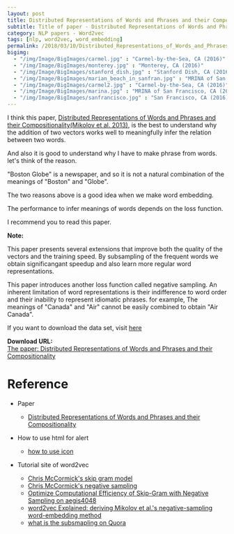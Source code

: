 ```yaml
---
layout: post
title: Distributed Representations of Words and Phrases and their Compositionality for Word2Vec investigation
subtitle: Title of paper - Distributed Representations of Words and Phrases and their Compositionality
category: NLP papers - Word2vec
tags: [nlp, word2vec, word_embedding]
permalink: /2018/03/10/Distributed_Representations_of_Words_and_Phrases_and_their_Compositionality/
bigimg: 
  - "/img/Image/BigImages/carmel.jpg" : "Carmel-by-the-Sea, CA (2016)"
  - "/img/Image/BigImages/monterey.jpg" : "Monterey, CA (2016)"
  - "/img/Image/BigImages/stanford_dish.jpg" : "Stanford Dish, CA (2016)"
  - "/img/Image/BigImages/marian_beach_in_sanfran.jpg" : "MRINA of San Francisco, CA (2016)"
  - "/img/Image/BigImages/carmel2.jpg" : "Carmel-by-the-Sea, CA (2016)"
  - "/img/Image/BigImages/marina.jpg" : "MRINA of San Francisco, CA (2016)"
  - "/img/Image/BigImages/sanfrancisco.jpg" : "San Francisco, CA (2016)"
---
```


I think this paper, [Distributed Representations of Words and Phrases and their Compositionality(Mikolov et al. 2013)](http://papers.nips.cc/paper/5021-distributed-representations-of-words-and-phrases-and-their-compositionality.pdf), is the best to understand why the addition of two vectors works well to meaningfully infer the relation between two words.

And also it is good to understand why I have to make phrase from words. let's think of the reason.

"Boston Globe" is a newspaper, and so it is not a natural combination of the meanings of "Boston" and "Globe".

The two reasons above is a good idea when we make word embedding.

The performance to infer meanings of words depends on the loss function.

I recommend you to read this paper. 

<div class="alert alert-info" role="alert"><i class="fa fa-info-circle"></i> <b>Note: </b>
<p>This paper presents several extensions that improve both the quality of the vectors and the training speed. By subsampling of the frequent words we obtain significangant speedup and also learn more regular word representations.</p>
<p>This paper introduces another loss function called negative sampling. An inherent limitation of word representations is their indifference to word order and their inability to represent idiomatic phrases. for example, The meanings of "Canada" and "Air" cannot be easily combined to obtain "Air Canada".</p>

If you want to download the data set, visit <a href="https://code.google.com/archive/p/word2vec/">here</a>
</div>
  
  
<div class="alert alert-success" role="alert"><i class="fa fa-paperclip fa-lg"></i> <b>Download URL: </b><br>
  <a href="http://papers.nips.cc/paper/5021-distributed-representations-of-words-and-phrases-and-their-compositionality.pdf">The paper: Distributed Representations of Words and Phrases and their Compositionality</a>
</div>

# Reference 

- Paper 
  - [Distributed Representations of Words and Phrases and their Compositionality](http://papers.nips.cc/paper/5021-distributed-representations-of-words-and-phrases-and-their-compositionality.pdf)
 
- How to use html for alert
  - [how to use icon](http://idratherbewriting.com/documentation-theme-jekyll/mydoc_icons.html)
  
- Tutorial site of word2vec 
  - [Chris McCormick's skip gram model](http://mccormickml.com/2016/04/19/word2vec-tutorial-the-skip-gram-model/)
  - [Chris McCormick's negative sampling](http://mccormickml.com/2017/01/11/word2vec-tutorial-part-2-negative-sampling/)
  - [Optimize Computational Efficiency of Skip-Gram with Negative Sampling on aegis4048](https://aegis4048.github.io/optimize_computational_efficiency_of_skip-gram_with_negative_sampling)
  - [word2vec Explained: deriving Mikolov et al.'s negative-sampling word-embedding method](https://arxiv.org/abs/1402.3722)
  - [what is the subsmapling on Quora](https://www.quora.com/How-does-sub-sampling-of-frequent-words-work-in-the-context-of-Word2Vec)
